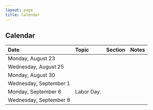 ```yaml
---
layout: page
title: Calendar
---
```


## Calendar

| Date | Topic | Section | Notes |
| :--- | :--- | :--- | :--- |
| Monday, August 23 | 
| Wednesday, August 25 | 
| Monday, August 30 | 
| Wednesday, September 1 |
| Monday, September 6 | Labor Day. |
| Wednesday, September 8 |
